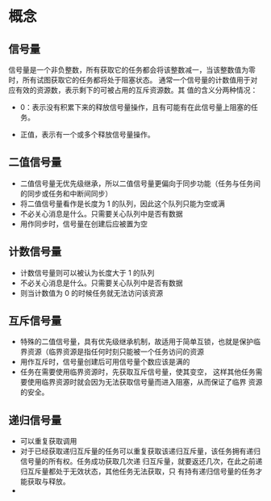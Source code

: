 # 概念

## 信号量

信号量是一个非负整数，所有获取它的任务都会将该整数减一，当该整数值为零时，所有试图获取它的任务都将处于阻塞状态。 通常一个信号量的计数值用于对应有效的资源数，表示剩下的可被占用的互斥资源数。其 值的含义分两种情况： 

-  0：表示没有积累下来的释放信号量操作，且有可能有在此信号量上阻塞的任务。

- 正值，表示有一个或多个释放信号量操作。

## 二值信号量

- 二值信号量无优先级继承，所以二值信号量更偏向于同步功能（任务与任务间的同步或任务和中断间同步）
- 将二值信号量看作是长度为 1 的队列，因此这个队列只能为空或满
- 不必关心消息是什么。只需要关心队列中是否有数据
- 用作同步时，信号量在创建后应被置为空

## 计数信号量

- 计数信号量则可以被认为长度大于 1 的队列
- 不必关心消息是什么。只需要关心队列中是否有数据
- 则当计数值为 0 的时候任务就无法访问该资源

## 互斥信号量

- 特殊的二值信号量，具有优先级继承机制，故适用于简单互锁，也就是保护临界资源（临界资源是指任何时刻只能被一个任务访问的资源
- 用作互斥时，信号量创建后可用信号量个数应该是满的
- 任务在需要使用临界资源时，先获取互斥信号量，使其变空， 这样其他任务需要使用临界资源时就会因为无法获取信号量而进入阻塞，从而保证了临界 资源的安全。

## 递归信号量

- 可以重复获取调用
- 对于已经获取递归互斥量的任务可以重复获取该递归互斥量，该任务拥有递归信号量的所有权。任务成功获取几次递 归互斥量，就要返还几次，在此之前递归互斥量都处于无效状态，其他任务无法获取，只 有持有递归信号量的任务才能获取与释放。
- 